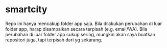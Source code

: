 # smartcity
Repo ini hanya mencakup folder app saja. Bila dilakukan perubahan di luar folder app, harap disampaikan secara terpisah (e.g. email/WA). Bila perubahan di luar folder app cukup sering, mungkin akan saya buatkan repositori juga, tapi terpisah dari yg sekarang.

